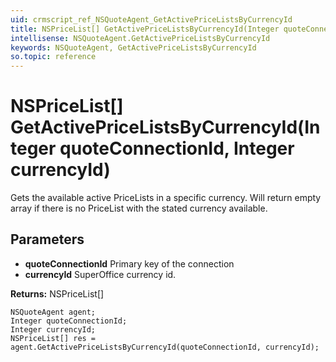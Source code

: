 ```yaml
---
uid: crmscript_ref_NSQuoteAgent_GetActivePriceListsByCurrencyId
title: NSPriceList[] GetActivePriceListsByCurrencyId(Integer quoteConnectionId, Integer currencyId)
intellisense: NSQuoteAgent.GetActivePriceListsByCurrencyId
keywords: NSQuoteAgent, GetActivePriceListsByCurrencyId
so.topic: reference
---
```


# NSPriceList[] GetActivePriceListsByCurrencyId(Integer quoteConnectionId, Integer currencyId)

Gets the available active PriceLists in a specific currency. Will return empty array if there is no PriceList with the stated currency available.

## Parameters

* **quoteConnectionId** Primary key of the connection
* **currencyId** SuperOffice currency id.

**Returns:** NSPriceList[]

```crmscript
NSQuoteAgent agent;
Integer quoteConnectionId;
Integer currencyId;
NSPriceList[] res = agent.GetActivePriceListsByCurrencyId(quoteConnectionId, currencyId);
```

